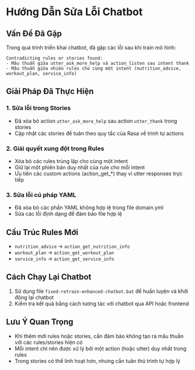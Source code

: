 # Hướng Dẫn Sửa Lỗi Chatbot

## Vấn Đề Đã Gặp

Trong quá trình triển khai chatbot, đã gặp các lỗi sau khi train mô hình:
```
Contradicting rules or stories found:
- Mâu thuẫn giữa utter_ask_more_help và action_listen sau intent thank
- Mâu thuẫn giữa nhiều rules cho cùng một intent (nutrition_advice, workout_plan, service_info)
```

## Giải Pháp Đã Thực Hiện

### 1. Sửa lỗi trong Stories
- Đã xóa bỏ action `utter_ask_more_help` sau action `utter_thank` trong stories
- Cập nhật các stories để tuân theo quy tắc của Rasa về trình tự actions

### 2. Giải quyết xung đột trong Rules
- Xóa bỏ các rules trùng lặp cho cùng một intent
- Giữ lại một phiên bản duy nhất của rule cho mỗi intent
- Ưu tiên các custom actions (action_get_*) thay vì utter responses trực tiếp

### 3. Sửa lỗi cú pháp YAML
- Đã xóa bỏ các phần YAML không hợp lệ trong file domain.yml
- Sửa các lỗi định dạng để đảm bảo file hợp lệ

## Cấu Trúc Rules Mới
- `nutrition_advice` -> `action_get_nutrition_info`
- `workout_plan` -> `action_get_workout_plan`
- `service_info` -> `action_get_service_info`

## Cách Chạy Lại Chatbot
1. Sử dụng file `fixed-retrain-enhanced-chatbot.bat` để huấn luyện và khởi động lại chatbot
2. Kiểm tra kết quả bằng cách tương tác với chatbot qua API hoặc frontend

## Lưu Ý Quan Trọng
- Khi thêm mới rules hoặc stories, cần đảm bảo không tạo ra mâu thuẫn với các rules/stories hiện có
- Mỗi intent chỉ nên được xử lý bởi một action (hoặc utter) duy nhất trong rules
- Trong stories có thể linh hoạt hơn, nhưng cần tuân thủ trình tự hợp lý
